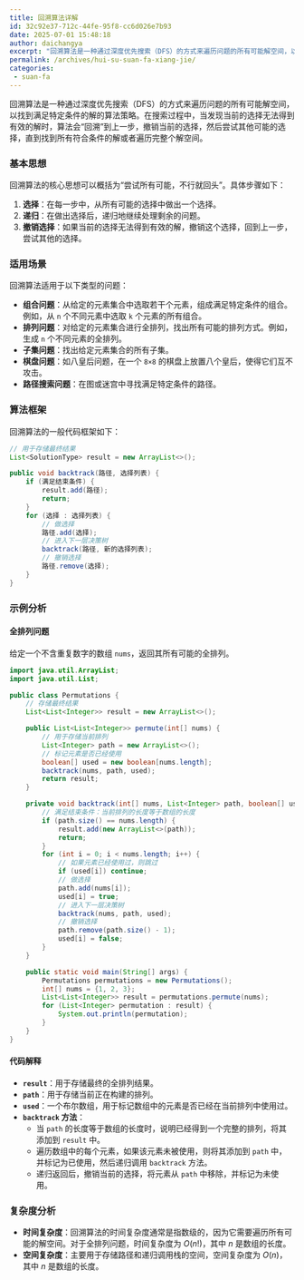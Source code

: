 ```yaml
---
title: 回溯算法详解
id: 32c92e37-712c-44fe-95f8-cc6d026e7b93
date: 2025-07-01 15:48:18
author: daichangya
excerpt: "回溯算法是一种通过深度优先搜索（DFS）的方式来遍历问题的所有可能解空间，以找到满足特定条件的解的算法策略。在搜索过程中，当发现当前的选择无法得到有效的解时，算法会“回溯”到上一步，撤销当前的选择，然后尝试其他可能的选择，直到找到所有符合条件的解或者遍历完整个解空间。 基本思想 回溯算法的核心思想可"
permalink: /archives/hui-su-suan-fa-xiang-jie/
categories:
 - suan-fa
---
```


回溯算法是一种通过深度优先搜索（DFS）的方式来遍历问题的所有可能解空间，以找到满足特定条件的解的算法策略。在搜索过程中，当发现当前的选择无法得到有效的解时，算法会“回溯”到上一步，撤销当前的选择，然后尝试其他可能的选择，直到找到所有符合条件的解或者遍历完整个解空间。

### 基本思想
回溯算法的核心思想可以概括为“尝试所有可能，不行就回头”。具体步骤如下：
1. **选择**：在每一步中，从所有可能的选择中做出一个选择。
2. **递归**：在做出选择后，递归地继续处理剩余的问题。
3. **撤销选择**：如果当前的选择无法得到有效的解，撤销这个选择，回到上一步，尝试其他的选择。

### 适用场景
回溯算法适用于以下类型的问题：
- **组合问题**：从给定的元素集合中选取若干个元素，组成满足特定条件的组合。例如，从 `n` 个不同元素中选取 `k` 个元素的所有组合。
- **排列问题**：对给定的元素集合进行全排列，找出所有可能的排列方式。例如，生成 `n` 个不同元素的全排列。
- **子集问题**：找出给定元素集合的所有子集。
- **棋盘问题**：如八皇后问题，在一个 `8×8` 的棋盘上放置八个皇后，使得它们互不攻击。
- **路径搜索问题**：在图或迷宫中寻找满足特定条件的路径。

### 算法框架
回溯算法的一般代码框架如下：
```java
// 用于存储最终结果
List<SolutionType> result = new ArrayList<>();

public void backtrack(路径, 选择列表) {
    if (满足结束条件) {
        result.add(路径);
        return;
    }
    for (选择 : 选择列表) {
        // 做选择
        路径.add(选择);
        // 进入下一层决策树
        backtrack(路径, 新的选择列表);
        // 撤销选择
        路径.remove(选择);
    }
}
```
### 示例分析

#### 全排列问题
给定一个不含重复数字的数组 `nums`，返回其所有可能的全排列。

```java
import java.util.ArrayList;
import java.util.List;

public class Permutations {
    // 存储最终结果
    List<List<Integer>> result = new ArrayList<>();

    public List<List<Integer>> permute(int[] nums) {
        // 用于存储当前排列
        List<Integer> path = new ArrayList<>();
        // 标记元素是否已经使用
        boolean[] used = new boolean[nums.length];
        backtrack(nums, path, used);
        return result;
    }

    private void backtrack(int[] nums, List<Integer> path, boolean[] used) {
        // 满足结束条件：当前排列的长度等于数组的长度
        if (path.size() == nums.length) {
            result.add(new ArrayList<>(path));
            return;
        }
        for (int i = 0; i < nums.length; i++) {
            // 如果元素已经使用过，则跳过
            if (used[i]) continue;
            // 做选择
            path.add(nums[i]);
            used[i] = true;
            // 进入下一层决策树
            backtrack(nums, path, used);
            // 撤销选择
            path.remove(path.size() - 1);
            used[i] = false;
        }
    }

    public static void main(String[] args) {
        Permutations permutations = new Permutations();
        int[] nums = {1, 2, 3};
        List<List<Integer>> result = permutations.permute(nums);
        for (List<Integer> permutation : result) {
            System.out.println(permutation);
        }
    }
}
```
#### 代码解释
- **`result`**：用于存储最终的全排列结果。
- **`path`**：用于存储当前正在构建的排列。
- **`used`**：一个布尔数组，用于标记数组中的元素是否已经在当前排列中使用过。
- **`backtrack` 方法**：
  - 当 `path` 的长度等于数组的长度时，说明已经得到一个完整的排列，将其添加到 `result` 中。
  - 遍历数组中的每个元素，如果该元素未被使用，则将其添加到 `path` 中，并标记为已使用，然后递归调用 `backtrack` 方法。
  - 递归返回后，撤销当前的选择，将元素从 `path` 中移除，并标记为未使用。

### 复杂度分析
- **时间复杂度**：回溯算法的时间复杂度通常是指数级的，因为它需要遍历所有可能的解空间。对于全排列问题，时间复杂度为 $O(n!)$，其中 $n$ 是数组的长度。
- **空间复杂度**：主要用于存储路径和递归调用栈的空间，空间复杂度为 $O(n)$，其中 $n$ 是数组的长度。